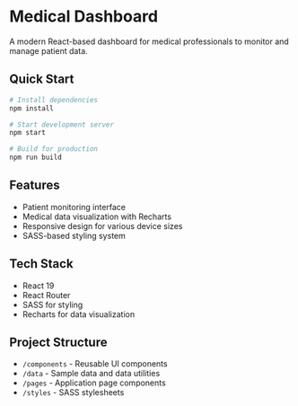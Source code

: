 # Medical Dashboard

A modern React-based dashboard for medical professionals to monitor and manage patient data.

## Quick Start

```bash
# Install dependencies
npm install

# Start development server
npm start

# Build for production
npm run build
```

## Features

- Patient monitoring interface
- Medical data visualization with Recharts
- Responsive design for various device sizes
- SASS-based styling system

## Tech Stack

- React 19
- React Router
- SASS for styling
- Recharts for data visualization

## Project Structure

- `/components` - Reusable UI components
- `/data` - Sample data and data utilities
- `/pages` - Application page components
- `/styles` - SASS stylesheets

